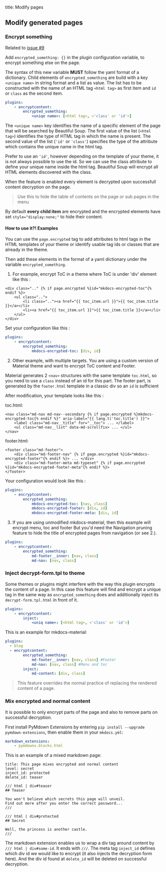 title: Modify pages

## Modify generated pages

### Encrypt something

Related to [issue #9](https://github.com/unverbuggt/mkdocs-encryptcontent-plugin/issues/9)

Add `encrypted_something: {}` in the plugin configuration variable, to encrypt something else on the page.

The syntax of this new variable **MUST** follow the yaml format of a dictionary. 
Child elements of `encrypted_something` are build with a key `<unique name>` in string format and a list as value.
The list has to be constructed with the name of an HTML tag `<html tag>` as first item
and `id` or `class` as the second item.

```yaml
plugins:
    - encryptcontent:
        encrypted_something:
            <uniqe name>: [<html tag>, <'class' or 'id'>]
```

The `<unique name>` key identifies the name of a specific element of the page that will be
searched by Beautiful Soup.
The first value of the list (`<html tag>`) identifies the type of HTML tag in which the name is present.
The second value of the list (`'id'` or `'class'`) specifies the type of the attribute which contains
the unique name in the html tag.

Prefer to use an `'id'`, however depending on the template of your theme, it is not always possible to use the id.
So we can use the class attribute to define your unique name inside the html tag. 
Beautiful Soup will encrypt all HTML elements discovered with the class.

When the feature is enabled every element is decrypted upon successfull content decryption on the page.

> Use this to hide the table of contents on the page or sub pages in the menu

By default **every child item** are encrypted and the encrypted elements have set
`style="display:none;"` to hide their content.

#### How to use it?! Examples

You can use the `page.encrypted` tag to add attributes to html tags in the HTML templates of your theme
or identify usable tag ids or classes that are already in the theme.

Then add these elements in the format of a yaml dictionary under the variable `encrypted_something`.

1. For example, encrypt ToC in a theme where ToC is under 'div' element like this :

```jinja
<div class=".." {% if page.encrypted %}id="mkdocs-encrypted-toc"{% endif %}>
    <ul class="..">
        <li class=".."><a href="{{ toc_item.url }}">{{ toc_item.title }}</a></li>
        <li><a href="{{ toc_item.url }}">{{ toc_item.title }}</a></li>
    </ul>
</div>
```

Set your configuration like this : 

```yaml
plugins:
    - encryptcontent:
        encrypted_something:
            mkdocs-encrypted-toc: [div, id]
```

2. Other example, with multiple targets. You are using a custom version of Material theme and
want to encrypt ToC content and Footer.

Material generates 2 `<nav>` structures with the same template `toc.html`, so you need to use a `class`
instead of an id for this part.
The footer part, is generated by the `footer.html` template in a classic div so an `id` is sufficient

After modification, your template looks like this :

toc.html:
```jinja
<nav class="md-nav md-nav--secondary {% if page.encrypted %}mkdocs-encrypted-toc{% endif %}" aria-label="{{ lang.t('toc.title') }}">
    <label class="md-nav__title" for="__toc"> ... </label>
    <ul class="md-nav__list" data-md-scrollfix> ... </ul>
</nav>
```
footer.html:
```jinja
<footer class="md-footer">
    <div class="md-footer-nav" {% if page.encrypted %}id="mkdocs-encrypted-footer"{% endif %}> ... </div>
    <div class="md-footer-meta md-typeset" {% if page.encrypted %}id="mkdocs-encrypted-footer-meta"{% endif %}>
</footer>
```

Your configuration would look like this :
```yaml
plugins:
    - encryptcontent:
        encrypted_something:
            mkdocs-encrypted-toc: [nav, class]
            mkdocs-encrypted-footer: [div, id]
            mkdocs-encrypted-footer-meta: [div, id]
```

3. If you are using unmodified mkdocs-material, then this example will encrypt menu, toc and footer
But you'd need the Navigation pruning feature to hide the title of encrypted pages from navigation (or see 2.).

```yaml
plugins:
    - encryptcontent:
        encrypted_something:
            md-footer__inner: [nav, class]
            md-nav: [nav, class]
```

### Inject decrypt-form.tpl to theme

Some themes or plugins might interfere with the way this plugin encrypts the content of a page.
In this case this feature will find and encrypt a unique tag in the same way as `encrypted_something`
does and additionally inject its `decrypt-form.tpl.html` in front of it.

```yaml
plugins:
    - encryptcontent:
        inject:
            <uniq name>: [<html tag>, <'class' or 'id'>]
```

This is an example for mkdocs-material:
```yaml
plugins:
  - blog
  - encryptcontent:
        encrypted_something:
            md-footer__inner: [nav, class] #Footer
            md-nav: [nav, class] #Menu and toc
        inject:
            md-content: [div, class]
```

> This feature overrides the normal practice of replacing the rendered content of a page.

### Mix encrypted and normal content

It is possible to only encrypt parts of the page and also to remove parts on successful decryption.

First install PyMdown Extensions by entering `pip install --upgrade pymdown-extensions`,
then enable them in your `mkdocs.yml`:
```yaml
markdown_extensions:
    - pymdownx.blocks.html
```

This is an example of a mixed markdown page:

```
title: This page mixes encrypted and normal content
level: secret
inject_id: protected
delete_id: teaser

/// html | div#teaser
## Teaser

You won't believe which secrets this page will unveil.
Find out more after you enter the correct password...
///

/// html | div#protected
## Secret

Well, the princess is another castle.
///
```

The markdown extension enables us to wrap a div tag around content by `/// html | div#some-id`.
It ends with `///`. The meta tag `inject_id` defines which div id we would like to encrypt
(it also injects the decryption form here). And the div id found at `delete_id` will be deleted
on successful decryption.
